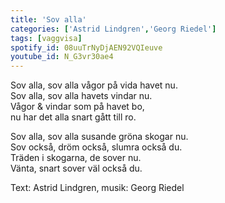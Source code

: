```yaml
---
title: 'Sov alla'
categories: ['Astrid Lindgren','Georg Riedel']
tags: [vaggvisa]
spotify_id: 08uuTrNyDjAEN92VQIeuve
youtube_id: N_G3vr30ae4
---
```


Sov alla, sov alla vågor på vida havet nu.  
Sov alla, sov alla havets vindar nu.  
Vågor & vindar som på havet bo,  
nu har det alla snart gått till ro.

Sov alla, sov alla susande gröna skogar nu.  
Sov också, dröm också, slumra också du.  
Träden i skogarna, de sover nu.  
Vänta, snart sover väl också du.


Text: Astrid Lindgren, musik: Georg Riedel
